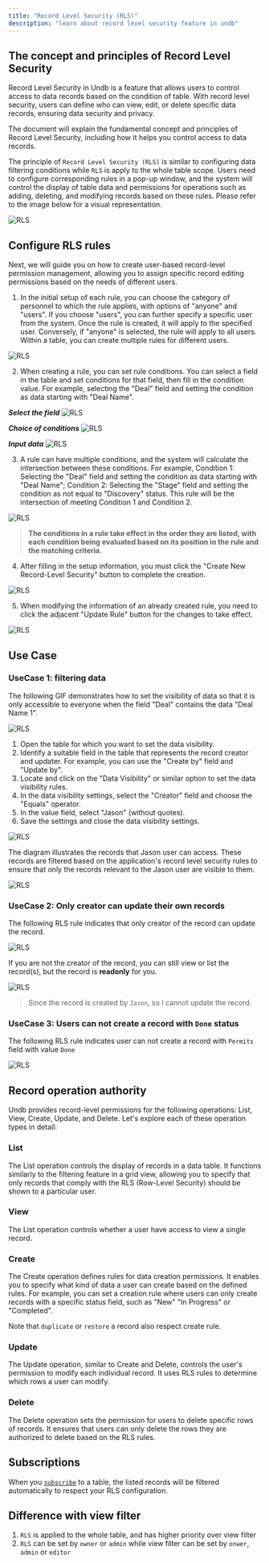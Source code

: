 ```yaml
---
title: "Record Level Security (RLS)"
description: "learn about record level security feature in undb"
---
```


## The concept and principles of Record Level Security

Record Level Security in Undb is a feature that allows users to control access to data records based on the condition of table. With record level security, users can define who can view, edit, or delete specific data records, ensuring data security and privacy.

The document will explain the fundamental concept and principles of Record Level Security, including how it helps you control access to data records.

The principle of `Record Level Security (RLS)` is similar to configuring data filtering conditions while `RLS` is apply to the whole table scope. Users need to configure corresponding rules in a pop-up window, and the system will control the display of table data and permissions for operations such as adding, deleting, and modifying records based on these rules. Please refer to the image below for a visual representation.

![RLS](/images/RLS-modal.png)

## Configure RLS rules

Next, we will guide you on how to create user-based record-level permission management, allowing you to assign specific record editing permissions based on the needs of different users.

1. In the initial setup of each rule, you can choose the category of personnel to which the rule applies, with options of "anyone" and "users". If you choose "users", you can further specify a specific user from the system. Once the rule is created, it will apply to the specified user. Conversely, if "anyone" is selected, the rule will apply to all users. Within a table, you can create multiple rules for different users.

![RLS](/images/rls-role.png)

2. When creating a rule, you can set rule conditions. You can select a field in the table and set conditions for that field, then fill in the condition value. For example, selecting the "Deal" field and setting the condition as data starting with "Deal Name".

**_Select the field_**
![RLS](/images/rls-field.png)

**_Choice of conditions_**
![RLS](/images/rls-rule.png)

**_Input data_**
![RLS](/images/rls-rule-value.png)

3. A rule can have multiple conditions, and the system will calculate the intersection between these conditions. For example, Condition 1: Selecting the "Deal" field and setting the condition as data starting with "Deal Name"; Condition 2: Selecting the "Stage" field and setting the condition as not equal to "Discovery" status. This rule will be the intersection of meeting Condition 1 and Condition 2.

![RLS](/images/rls-rules.png)

> **The conditions in a rule take effect in the order they are listed, with each condition being evaluated based on its position in the rule and the matching criteria.**

4. After filling in the setup information, you must click the "Create New Record-Level Security" button to complete the creation.

![RLS](/images/rls-create.png)

5. When modifying the information of an already created rule, you need to click the adjacent "Update Rule" button for the changes to take effect.

![RLS](/images/rls-update.png)

## Use Case

### UseCase 1: filtering data

The following GIF demonstrates how to set the visibility of data so that it is only accessible to everyone when the field "Deal" contains the data "Deal Name 1".

![RLS](/images/data-display-1.gif)

1. Open the table for which you want to set the data visibility.
2. Identify a suitable field in the table that represents the record creator and updater. For example, you can use the "Create by" field and "Update by".
3. Locate and click on the "Data Visibility" or similar option to set the data visibility rules.
4. In the data visibility settings, select the "Creator" field and choose the "Equals" operator.
5. In the value field, select "Jason" (without quotes).
6. Save the settings and close the data visibility settings.

![RLS](/images/list-rls.png)

The diagram illustrates the records that Jason user can access. These records are filtered based on the application's record level security rules to ensure that only the records relevant to the Jason user are visible to them.

![RLS](/images/list-rls-2.png)

### UseCase 2: Only creator can update their own records

The following RLS rule indicates that only creator of the record can update the record.

![RLS](/images/rls-update-own-records.png)

If you are not the creator of the record, you can still view or list the record(s), but the record is **readonly** for you.

![RLS](/images/rls-readonly-record.png)

> Since the record is created by `Jason`, so I cannot update the record.

### UseCase 3: Users can not create a record with `Done` status

The following RLS rule indicates user can not create a record with `Permits` field with value `Done`

![RLS](/images/rls-create-not-equal.png)

## Record operation authority

Undb provides record-level permissions for the following operations: List, View, Create, Update, and Delete. Let's explore each of these operation types in detail:

### List

The List operation controls the display of records in a data table. It functions similarly to the filtering feature in a grid view, allowing you to specify that only records that comply with the RLS (Row-Level Security) should be shown to a particular user.

### View

The List operation controls whether a user have access to view a single record.

### Create

The Create operation defines rules for data creation permissions. It enables you to specify what kind of data a user can create based on the defined rules. For example, you can set a creation rule where users can only create records with a specific status field, such as "New" "In Progress" or "Completed".

Note that `duplicate` or `restore` a record also respect create rule.

### Update

The Update operation, similar to Create and Delete, controls the user's permission to modify each individual record. It uses RLS rules to determine which rows a user can modify.

### Delete

The Delete operation sets the permission for users to delete specific rows of records. It ensures that users can only delete the rows they are authorized to delete based on the RLS rules.

## Subscriptions

When you [`subscribe`](/subscribe) to a table, the listed records will be filtered automatically to respect your RLS configuration.

## Difference with view filter

1. `RLS` is applied to the whole table, and has higher priority over view filter
2. `RLS` can be set by `owner` or `admin` while view filter can be set by `onwer`, `admin` or `editor`
